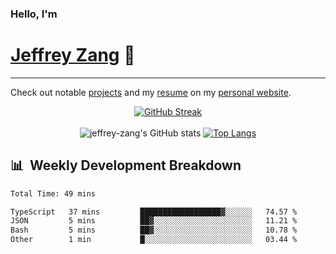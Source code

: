 
### Hello, I'm 
# [Jeffrey Zang](https://www.linkedin.com/in/jeffreyzang/) 🦀

---

Check out notable [projects](https://jeffz.dev/projects) and my [resume](https://jeffz.dev/resume) on my [personal website](https://jeffz.dev/).

<div align = 'center'>

[![GitHub Streak](https://github-readme-streak-stats.herokuapp.com/?user=jeffrey-zang&theme=tokyonight)](https://git.io/streak-stats)
<br></br>
![jeffrey-zang's GitHub stats](https://github-readme-stats.vercel.app/api?username=jeffrey-zang&show_icons=true&theme=tokyonight&hide_rank=true&hide=stars) 
[![Top Langs](https://github-readme-stats.vercel.app/api/top-langs/?username=jeffrey-zang&hide=ShaderLab,HLSL&layout=compact&theme=tokyonight)](https://github.com/anuraghazra/github-readme-stats)

</div>

## 📊 &nbsp;Weekly Development Breakdown
<!--START_SECTION:waka-->

```txt
Total Time: 49 mins

TypeScript   37 mins         ██████████████████▓░░░░░░   74.57 %
JSON         5 mins          ██▓░░░░░░░░░░░░░░░░░░░░░░   11.21 %
Bash         5 mins          ██▓░░░░░░░░░░░░░░░░░░░░░░   10.78 %
Other        1 min           █░░░░░░░░░░░░░░░░░░░░░░░░   03.44 %
```

<!--END_SECTION:waka-->


